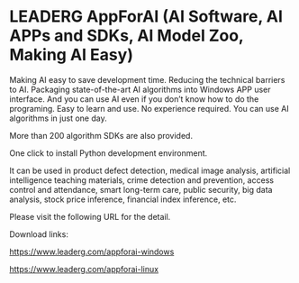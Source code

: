 # LEADERG AppForAI (AI Software, AI APPs and SDKs, AI Model Zoo, Making AI Easy)

Making AI easy to save development time. Reducing the technical barriers to AI. Packaging state-of-the-art AI algorithms into Windows APP user interface. And you can use AI even if you don’t know how to do the programing. Easy to learn and use. No experience required. You can use AI algorithms in just one day.

More than 200 algorithm SDKs are also provided.

One click to install Python development environment.

It can be used in product defect detection, medical image analysis, artificial intelligence teaching materials, crime detection and prevention, access control and attendance, smart long-term care, public security, big data analysis, stock price inference, financial index inference, etc.

Please visit the following URL for the detail.

Download links:

https://www.leaderg.com/appforai-windows

https://www.leaderg.com/appforai-linux
